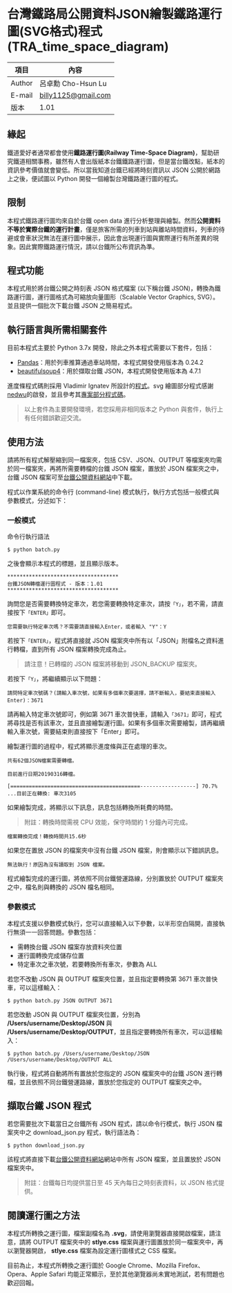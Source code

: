 # 台灣鐵路局公開資料JSON繪製鐵路運行圖(SVG格式)程式(TRA_time_space_diagram)

|項目|內容|
|---|---|
|Author|呂卓勳 Cho-Hsun Lu|
|E-mail|billy1125@gmail.com|
|版本|1.01|

## 緣起

鐵道愛好者通常都會使用**鐵路運行圖(Railway Time-Space Diagram)**，幫助研究鐵道相關事務，雖然有人會出版紙本台鐵鐵路運行圖，但是當台鐵改點，紙本的資訊參考價值就會變低。所以當我知道台鐵已經將時刻資訊以 JSON 公開於網路上之後，便試圖以 Python 開發一個繪製台灣鐵路運行圖的程式。

## 限制

本程式鐵路運行圖均來自於台鐵 open data 進行分析整理與繪製。然而**公開資料不等於實際台鐵的運行計畫**，僅是旅客所需的列車到站與離站時間資料，列車的待避或會車狀況無法在運行圖中展示，因此會出現運行圖與實際運行有所差異的現象。因此實際鐵路運行情況，請以台鐵所公布資訊為準。

## 程式功能

本程式用於將台鐵公開之時刻表 JSON 格式檔案 (以下稱台鐵 JSON)，轉換為鐵路運行圖，運行圖格式為可縮放向量圖形（Scalable Vector Graphics, SVG）。並且提供一個批次下載台鐵 JSON 之簡易程式。

## 執行語言與所需相關套件

目前本程式主要於 Python 3.7x 開發，除此之外本程式需要以下套件，包括：

* [Pandas](https://github.com/pandas-dev/pandas)：用於列車推算通過車站時間，本程式開發使用版本為 0.24.2
* [beautifulsoup4](https://github.com/getanewsletter/BeautifulSoup4)：用於擷取台鐵 JSON，本程式開發使用版本為 4.7.1

進度條程式碼則採用 Vladimir Ignatev 所設計的[程式](https://gist.github.com/davincif/3e1cb5ef1c4007d4f5ca690d68db8e7b)。svg 繪圖部分程式感謝 [nedwu](https://github.com/nedwu)的啟發，並且參考其[專案部分程式碼](https://github.com/nedwu/TRAOpenDataDiagramer)。

> 以上套件為主要開發環境，若您採用非相同版本之 Python 與套件，執行上有任何錯誤歡迎交流。

## 使用方法

請將所有程式解壓縮到同一檔案夾，包括 CSV、JSON、OUTPUT 等檔案夾均需於同一檔案夾，再將所需要轉檔的台鐵 JSON 檔案，置放於 JSON 檔案夾之中，台鐵 JSON 檔案可至[台鐵公開資料網站](http://163.29.3.98/json/)中下載。

程式以作業系統的命令行 (command-line) 模式執行，執行方式包括一般模式與參數模式，分述如下：

### 一般模式

命令行執行語法

```
$ python batch.py
```

之後會顯示本程式的標題，並且顯示版本。

```
************************************
台鐵JSON轉檔運行圖程式 - 版本：1.01
************************************
```

詢問您是否需要轉換特定車次，若您需要轉換特定車次，請按`「Y」`，若不需，請直接按下`「ENTER」`即可。

```
您需要執行特定車次嗎？不需要請直接輸入Enter，或者輸入 "Y"：Y
```

若按下`「ENTER」`，程式將直接就 JSON 檔案夾中所有以「JSON」附檔名之資料進行轉檔，直到所有 JSON 檔案轉換完成為止。

> 請注意！已轉檔的 JSON 檔案將移動到 JSON_BACKUP 檔案夾。

若按下`「Y」`，將繼續顯示以下問題：

```
請問特定車次號碼？(請輸入車次號，如果有多個車次要選擇，請不斷輸入，要結束直接輸入Enter)：3671
```

請再輸入特定車次號即可，例如第 3671 車次普快車，請輸入`「3671」`即可，程式將尋找是否有該車次，並且直接繪製運行圖。如果有多個車次需要繪製，請再繼續輸入車次號，需要結束則直接按下「Enter」即可。

繪製運行圖的過程中，程式將顯示進度條與正在處理的車次。

```
共有62個JSON檔案需要轉檔。

目前進行日期20190316轉檔。

[==========================================------------------] 70.7% ...目前正在轉換: 車次3105
```

如果繪製完成，將顯示以下訊息，訊息包括轉換所耗費的時間。

> 附註：轉換時間需視 CPU 效能，保守時間約 1 分鐘內可完成。

```
檔案轉換完成！轉換時間共15.6秒
```

如果您在置放 JSON 的檔案夾中沒有台鐵 JSON 檔案，則會顯示以下錯誤訊息。

```
無法執行！原因為沒有讀取到 JSON 檔案。
```

程式繪製完成的運行圖，將依照不同台鐵營運路線，分別置放於 OUTPUT 檔案夾之中，檔名則與轉換的 JSON 檔名相同。

### 參數模式

本程式支援以參數模式執行，您可以直接輸入以下參數，以半形空白隔開，直接執行無須一一回答問題。參數包括：

* 需轉換台鐵 JSON 檔案存放資料夾位置
* 運行圖轉換完成儲存位置
* 特定車次之車次號，若要轉換所有車次，參數為 ALL

若您不改動 JSON 與 OUTPUT 檔案夾位置，並且指定要轉換第 3671 車次普快車，可以這樣輸入：

```
$ python batch.py JSON OUTPUT 3671
```

若您改動 JSON 與 OUTPUT 檔案夾位置，分別為 **/Users/username/Desktop/JSON** 與 **/Users/username/Desktop/OUTPUT**，並且指定要轉換所有車次，可以這樣輸入：

```
$ python batch.py /Users/username/Desktop/JSON /Users/username/Desktop/OUTPUT ALL
```

執行後，程式將自動將所有置放於您指定的 JSON 檔案夾中的台鐵 JSON 進行轉檔，並且依照不同台鐵營運路線，置放於您指定的 OUTPUT 檔案夾之中。

## 擷取台鐵 JSON 程式

若您需要批次下載當日之台鐵所有 JSON 程式，請以命令行模式，執行 JSON 檔案夾中之 download_json.py 程式，執行語法為：

```
$ python download_json.py
```

該程式將直接下載[台鐵公開資料網站](http://163.29.3.98/json/)網站中所有 JSON 檔案，並且置放於 JSON 檔案夾中。

> 附註：台鐵每日均提供當日至 45 天內每日之時刻表資料，以 JSON 格式提供。

## 閱讀運行圖之方法

本程式所轉換之運行圖，檔案副檔名為 **.svg**，請使用瀏覽器直接開啟檔案，請注意，請將 OUTPUT 檔案夾中的 **stlye.css** 檔案與運行圖置放於同一檔案夾中，再以瀏覽器開啟， **stlye.css** 檔案為設定運行圖樣式之 CSS 檔案。

目前為止，本程式所轉換之運行圖於 Google Chrome、Mozilla Firefox、Opera、Apple Safari 均能正常顯示，至於其他瀏覽器尚未實地測試，若有問題也歡迎回報。
